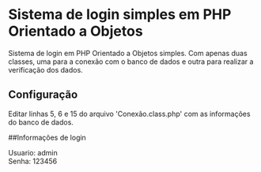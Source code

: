 Sistema de login simples em PHP Orientado a Objetos
=======================

Sistema de login em PHP Orientado a Objetos simples. Com apenas duas classes, uma para a conexão com o banco de dados e outra para realizar a verificação dos dados.

## Configuração

Editar linhas 5, 6 e 15 do arquivo 'Conexão.class.php' com as informações do banco de dados.

##Informações de login

Usuario: admin<br>
Senha: 123456
